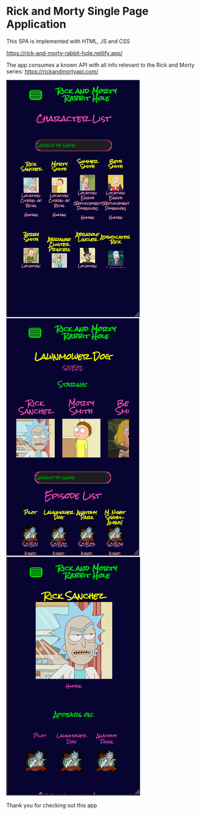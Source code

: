 # Rick and Morty Single Page Application

This SPA is implemented with HTML, JS and CSS

https://rick-and-morty-rabbit-hole.netlify.app/

The app consumes a known API with all info relevant to the Rick and Morty series: https://rickandmortyapi.com/

![screenshot 1](/app/assets/images/screenshot1.png)
![screenshot 2](/app/assets/images/screenshot2.png)
![screenshot 3](/app/assets/images/screenshot3.png)


Thank you for checking out this app

